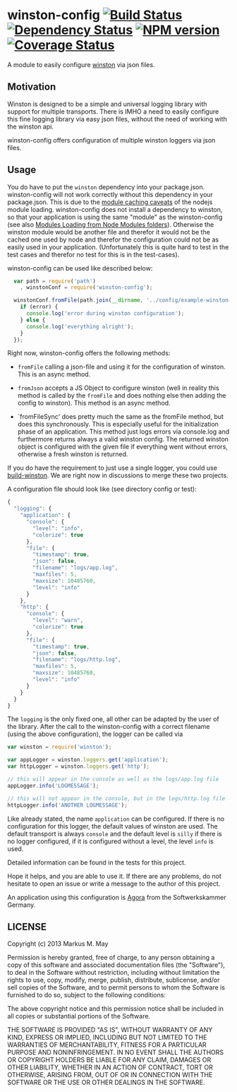 # winston-config [![Build Status](https://travis-ci.org/triplem/winston-config.png?branch=master)](http://travis-ci.org/triplem/winston-config) [![Dependency Status](https://gemnasium.com/triplem/winston-config.png)](https://gemnasium.com/triplem/winston-config) [![NPM version](https://badge.fury.io/js/winston-config.png)](http://badge.fury.io/js/winston-config) [![Coverage Status](https://coveralls.io/repos/triplem/winston-config/badge.png)](https://coveralls.io/r/triplem/winston-config)

A module to easily configure [winston](http://github.com/flatiron/winston) via json files.

## Motivation
Winston is designed to be a simple and universal logging library with support for multiple transports.
There is IMHO a need to easily configure this fine logging library via easy json files, without the need of working with
the winston api.

winston-config offers configuration of multiple winston loggers via json files.

## Usage
You do have to put the `winston` dependency into your package.json. winston-config will not work correctly without this dependency
in your package.json. This is due to the [module caching caveats](http://nodejs.org/api/modules.html#modules_module_caching_caveats)
of the nodejs module loading. winston-config does not install a dependency to winston, so that your application is using
the same "module" as the winston-config (see also [Modules Loading from Node Modules folders](http://nodejs.org/api/modules.html#modules_loading_from_node_modules_folders)).
Otherwise the winston module would be another file and therefor it would not be the cached one used by node and therefor the
configuration could not be as easily used in your application. (Unfortunately this is quite hard to test in the test cases
and therefor no test for this is in the test-cases).

winston-config can be used like described below:

``` js
  var path = require('path')
    , winstonConf = require('winston-config');

  winstonConf.fromFile(path.join(__dirname, '../config/example-winston-config.json'), callback(error, winston) {
    if (error) {
      console.log('error during winston configuration');
    } else {
      console.log('everything alright');
    }
  });
```

Right now, winston-config offers the following methods:

* `fromFile`
calling a json-file and using it for the configuration of winston. This is an async method.

* `fromJson`
accepts a JS Object to configure winston (well in reality this method is called by the `fromFile` and does nothing else
then adding the config to winston). This method is an async method.

* `fromFileSync'
does pretty much the same as the fromFile method, but does this synchronously. This is especially useful for the
initialization phase of an application. This method just logs errors via console.log and furthermore returns always
a valid winston config. The returned winston object is configured with the given file if everything went without errors,
otherwise a fresh winston is returned.

If you do have the requirement to just use a single logger, you could use [build-winston](http://github.com/flexbean/build-winston).
We are right now in discussions to merge these two projects.

A configuration file should look like (see directory config or test):

``` js
{
  "logging": {
    "application": {
      "console": {
        "level": "info",
        "colorize": true
      },
      "file": {
        "timestamp": true,
        "json": false,
        "filename": "logs/app.log",
        "maxfiles": 5,
        "maxsize": 10485760,
        "level": "info"
      }
    },
    "http": {
      "console": {
        "level": "warn",
        "colorize": true
      },
      "file": {
        "timestamp": true,
        "json": false,
        "filename": "logs/http.log",
        "maxfiles": 5,
        "maxsize": 10485760,
        "level": "info"
      }
    }
  }
}
```

The `logging` is the only fixed one, all other can be adapted by the user of the library. After the call to the
winston-config with a correct filename (using the above configuration), the logger can be called via

``` js
var winston = require('winston');

var appLogger = winston.loggers.get('application');
var httpLogger = winston.loggers.get('http');

// this will appear in the console as well as the logs/app.log file
appLogger.info('LOGMESSAGE');

// this will not appear in the console, but in the logs/http.log file
httpLogger.info('ANOTHER LOGMESSAGE');
```

Like already stated, the name `application` can be configured. If there is no configuration for this logger, the default
values of winston are used. The default transport is always `console` and the default level is `silly` if there is no
logger configured, if it is configured without a level, the level `info` is used.

Detailed information can be found in the tests for this project.

Hope it helps, and you are able to use it. If there are any problems, do not hesitate to open an issue or write a message
to the author of this project.

An application using this configuration is [Agora](https://github.com/softwerkskammer/NeuePlattform-Implementierung) from
the Softwerkskammer Germany.

## LICENSE

Copyright (c) 2013 Markus M. May

Permission is hereby granted, free of charge, to any person
obtaining a copy of this software and associated documentation
files (the "Software"), to deal in the Software without
restriction, including without limitation the rights to use,
copy, modify, merge, publish, distribute, sublicense, and/or sell
copies of the Software, and to permit persons to whom the
Software is furnished to do so, subject to the following
conditions:

The above copyright notice and this permission notice shall be
included in all copies or substantial portions of the Software.

THE SOFTWARE IS PROVIDED "AS IS", WITHOUT WARRANTY OF ANY KIND,
EXPRESS OR IMPLIED, INCLUDING BUT NOT LIMITED TO THE WARRANTIES
OF MERCHANTABILITY, FITNESS FOR A PARTICULAR PURPOSE AND
NONINFRINGEMENT. IN NO EVENT SHALL THE AUTHORS OR COPYRIGHT
HOLDERS BE LIABLE FOR ANY CLAIM, DAMAGES OR OTHER LIABILITY,
WHETHER IN AN ACTION OF CONTRACT, TORT OR OTHERWISE, ARISING
FROM, OUT OF OR IN CONNECTION WITH THE SOFTWARE OR THE USE OR
OTHER DEALINGS IN THE SOFTWARE.
